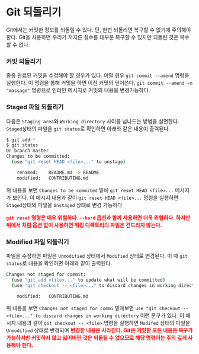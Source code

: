# Git 되돌리기

Git에서는 커밋한 정보를 되돌릴 수 있다. 단, 한번 되돌리면 복구할 수 없기에 주의해야한다. Git을 사용하면 우리가 저지른 실수를 대부분 복구할 수 있지만 되돌린 것은 복수할 수 없다.

### 커밋 되돌리기

종종 완료된 커밋을 수정해야 할 경우가 있다.  이럴 경우 `git commit --amend` 명령을 실행한다. 이 명령을 통해 커밋을 하면 이전 커밋의 덮어쓴다. `git commit --amend -m "massage"` 명령으로 인라인 메시지로 커밋의 내용을 변경가능하다.

### Staged 파일 되돌리기

다음은 `Staging area`와 `Working directory` 사이를 넘나드는 방법을 설면한다. `Staged`상태의 파일을 `git status`로 확인하면 아래와 같은 내용이 출력된다.

```bash
$ git add *
$ git status
On branch master
Changes to be committed:
  (use "git reset HEAD <file>..." to unstage)

    renamed:    README.md -> README
    modified:   CONTRIBUTING.md
```

위 내용을 보면 `Changes to be commited` 밑에 `git reset HEAD <file>...` 메시지가 보인다. 이 메시지 내용과 같이 `git reset HEAD <file>...` 명령을 실행하면 `Staged`상태의 파일을 `Unstaged` 상태로 변경 가능하다

<b style="color:red">`git reset` 명령은 매우 위험하다. `--hard` 옵션과 함께 사용하면 더욱 위험하다. 하지만 위에서 처럼 옵션 없이 사용하면 워킹 디렉토리의 파일은 건드리지 않는다.</b>



### Modified 파일 되돌리기

파일을 수정하면 파일은 `Unmodified` 상태에서 `Modified` 상태로 변경된다. 이 때 `git status`로 내용을 확인하면 아래와 같이 출력된다.

```bash
Changes not staged for commit:
  (use "git add <file>..." to update what will be committed)
  (use "git checkout -- <file>..." to discard changes in working directory)

    modified:   CONTRIBUTING.md
```

위 내용을 보면 `Changes not staged for commi` 밑에보면 `use "git checkout -- <file>..." to discard changes in working directory` 이런 문구가 있다. 이 메시지 내용과 같이 `git checkout -- <file>` 명령을 실행하면 `Modifed` 상태의 파일을 `Unmodified` 상태로 변경되며 <b style="color:red">변경한 내용은 사라진다. Git은 커밋한 모든 내용은 복구가 가능하지만 커밋하지 않고 잃어버린 것은 되돌릴 수 없으므로 해당 명령어는 주의 깊게 사용해야 한다.</b>

